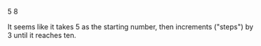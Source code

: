 5
8

It seems like it takes 5 as the starting number, then increments ("steps") by 3 until it reaches ten.